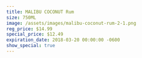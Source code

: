 ```yaml
---
title: MALIBU COCONUT Rum
size: 750ML
image: /assets/images/malibu-coconut-rum-2-1.png
reg_price: $14.99
special_price: $12.49
expiration_date: 2018-03-20 00:00:00 -0600
show_special: true
---
```


